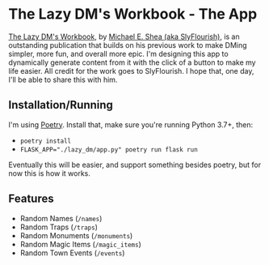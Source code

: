 # The Lazy DM's Workbook - The App

[The Lazy DM's Workbook](https://slyflourish.com/lazydmsworkbook/), by [Michael E. Shea (aka SlyFlourish)](https://slyflourish.com/start_here.html), is an outstanding publication that builds on his previous work to make DMing simpler, more fun, and overall more epic. I'm designing this app to dynamically generate content from it with the click of a button to make my life easier. All credit for the work goes to SlyFlourish. I hope that, one day, I'll be able to share this with him.

## Installation/Running

I'm using [Poetry](https://python-poetry.org/). Install that, make sure you're running Python 3.7+, then:

* `poetry install`
* `FLASK_APP="./lazy_dm/app.py" poetry run flask run`

Eventually this will be easier, and support something besides poetry, but for now this is how it works.

## Features

* Random Names (`/names`)
* Random Traps (`/traps`)
* Random Monuments (`/monuments`)
* Random Magic Items (`/magic_items`)
* Random Town Events (`/events`)
